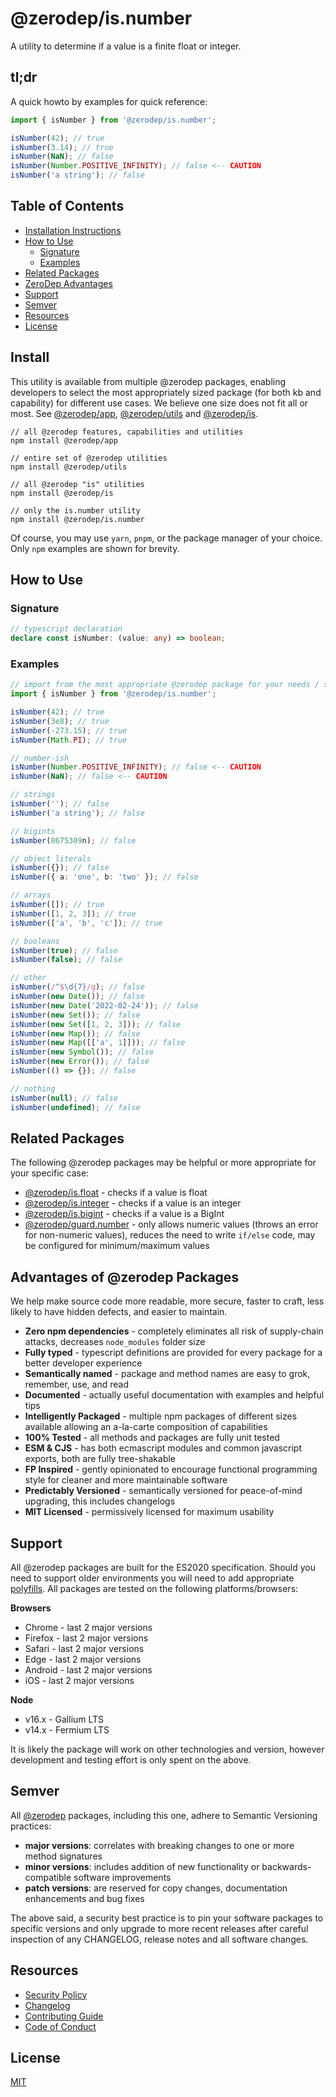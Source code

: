 # @zerodep/is.number

A utility to determine if a value is a finite float or integer.

## tl;dr

A quick howto by examples for quick reference:

```typescript
import { isNumber } from '@zerodep/is.number';

isNumber(42); // true
isNumber(3.14); // true
isNumber(NaN); // false
isNumber(Number.POSITIVE_INFINITY); // false <-- CAUTION
isNumber('a string'); // false
```

## Table of Contents

- [Installation Instructions](#install)
- [How to Use](#how-to-use)
  - [Signature](#signature)
  - [Examples](#examples)
- [Related Packages](#related-packages)
- [ZeroDep Advantages](#advantages-of-zerodep-packages)
- [Support](#support)
- [Semver](#semver)
- [Resources](#resources)
- [License](#license)

## Install

This utility is available from multiple @zerodep packages, enabling developers to select the most appropriately sized package (for both kb and capability) for different use cases. We believe one size does not fit all or most. See [@zerodep/app](https://www.npmjs.com/package/@zerodep/app), [@zerodep/utils](https://www.npmjs.com/package/@zerodep/utils) and [@zerodep/is](https://www.npmjs.com/package/@zerodep/is).

```
// all @zerodep features, capabilities and utilities
npm install @zerodep/app

// entire set of @zerodep utilities
npm install @zerodep/utils

// all @zerodep "is" utilities
npm install @zerodep/is

// only the is.number utility
npm install @zerodep/is.number
```

Of course, you may use `yarn`, `pnpm`, or the package manager of your choice. Only `npm` examples are shown for brevity.

## How to Use

### Signature

```typescript
// typescript declaration
declare const isNumber: (value: any) => boolean;
```

### Examples

```typescript
// import from the most appropriate @zerodep package for your needs / specific use case (see the Install section above)
import { isNumber } from '@zerodep/is.number';

isNumber(42); // true
isNumber(3e8); // true
isNumber(-273.15); // true
isNumber(Math.PI); // true

// number-ish
isNumber(Number.POSITIVE_INFINITY); // false <-- CAUTION
isNumber(NaN); // false <-- CAUTION

// strings
isNumber(''); // false
isNumber('a string'); // false

// bigints
isNumber(8675309n); // false

// object literals
isNumber({}); // false
isNumber({ a: 'one', b: 'two' }); // false

// arrays
isNumber([]); // true
isNumber([1, 2, 3]); // true
isNumber(['a', 'b', 'c']); // true

// booleans
isNumber(true); // false
isNumber(false); // false

// other
isNumber(/^$\d{7}/g); // false
isNumber(new Date()); // false
isNumber(new Date('2022-02-24')); // false
isNumber(new Set()); // false
isNumber(new Set([1, 2, 3])); // false
isNumber(new Map()); // false
isNumber(new Map([['a', 1]])); // false
isNumber(new Symbol()); // false
isNumber(new Error()); // false
isNumber(() => {}); // false

// nothing
isNumber(null); // false
isNumber(undefined); // false
```

## Related Packages

The following @zerodep packages may be helpful or more appropriate for your specific case:

- [@zerodep/is.float](https://www.npmjs.com/package/@zerodep/is.float) - checks if a value is float
- [@zerodep/is.integer](https://www.npmjs.com/package/@zerodep/is.integer) - checks if a value is an integer
- [@zerodep/is.bigint](https://www.npmjs.com/package/@zerodep/is.bigint) - checks if a value is a BigInt
- [@zerodep/guard.number](https://www.npmjs.com/package/@zerodep/guard.number) - only allows numeric values (throws an error for non-numeric values), reduces the need to write `if/else` code, may be configured for minimum/maximum values

## Advantages of @zerodep Packages

We help make source code more readable, more secure, faster to craft, less likely to have hidden defects, and easier to maintain.

- **Zero npm dependencies** - completely eliminates all risk of supply-chain attacks, decreases `node_modules` folder size
- **Fully typed** - typescript definitions are provided for every package for a better developer experience
- **Semantically named** - package and method names are easy to grok, remember, use, and read
- **Documented** - actually useful documentation with examples and helpful tips
- **Intelligently Packaged** - multiple npm packages of different sizes available allowing an a-la-carte composition of capabilities
- **100% Tested** - all methods and packages are fully unit tested
- **ESM & CJS** - has both ecmascript modules and common javascript exports, both are fully tree-shakable
- **FP Inspired** - gently opinionated to encourage functional programming style for cleaner and more maintainable software
- **Predictably Versioned** - semantically versioned for peace-of-mind upgrading, this includes changelogs
- **MIT Licensed** - permissively licensed for maximum usability

## Support

All @zerodep packages are built for the ES2020 specification. Should you need to support older environments you will need to add appropriate [polyfills](https://developer.mozilla.org/en-US/docs/Glossary/Polyfill). All packages are tested on the following platforms/browsers:

**Browsers**

- Chrome - last 2 major versions
- Firefox - last 2 major versions
- Safari - last 2 major versions
- Edge - last 2 major versions
- Android - last 2 major versions
- iOS - last 2 major versions

**Node**

- v16.x - Gallium LTS
- v14.x - Fermium LTS

It is likely the package will work on other technologies and version, however development and testing effort is only spent on the above.

## Semver

All [@zerodep](https://github.com/cdepage/zerodep) packages, including this one, adhere to Semantic Versioning practices:

- **major versions**: correlates with breaking changes to one or more method signatures
- **minor versions**: includes addition of new functionality or backwards-compatible software improvements
- **patch versions**: are reserved for copy changes, documentation enhancements and bug fixes

The above said, a security best practice is to pin your software packages to specific versions and only upgrade to more recent releases after careful inspection of any CHANGELOG, release notes and all software changes.

## Resources

- [Security Policy](https://github.com/cdepage/zerodep/blob/main/SECURITY.md)
- [Changelog](https://github.com/cdepage/zerodep/blob/main/packages/is/is.number/CHANGELOG.md)
- [Contributing Guide](https://github.com/cdepage/zerodep/blob/main/CONTRIBUTING.md)
- [Code of Conduct](https://github.com/cdepage/zerodep/blob/main/CODE_OF_CONDUCT.md)

## License

[MIT](https://github.com/cdepage/zerodep/blob/main/LICENSE)

